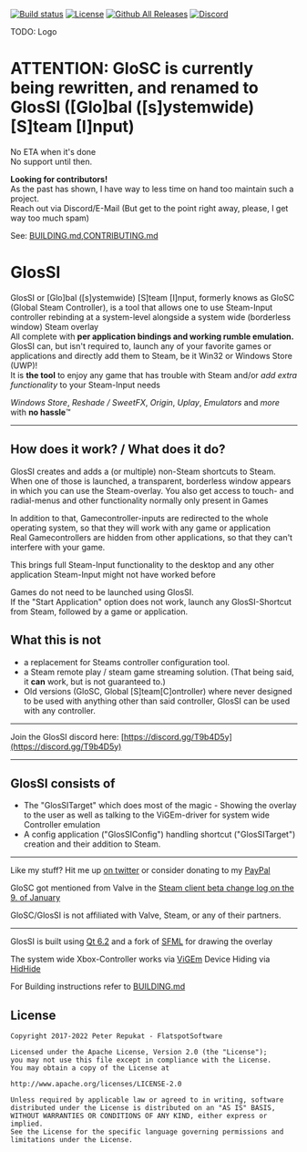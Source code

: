 [![Build status](https://ci.appveyor.com/api/projects/status/l9hq9qglvn6q5wdg/branch/main?svg=true)](https://ci.appveyor.com/project/Alia5/glossi/branch/main) [![License](https://img.shields.io/badge/License-Apache%202.0-blue.svg)](https://opensource.org/licenses/Apache-2.0) [![Github All Releases](https://img.shields.io/github/downloads/Alia5/GloSC/total.svg)]() [![Discord](https://img.shields.io/discord/368823110817808384.svg)](https://discord.gg/T9b4D5y)

TODO: Logo
<!-- ![GloSC logo](https://github.com/Alia5/GloSC/blob/master/GloSC_Icon_small.png?raw=true "GloSC logo") -->

# ATTENTION: GloSC is currently being rewritten, and renamed to GlosSI ([Glo]bal ([s]ystemwide) [S]team [I]nput)

No ETA when it's done  
No support until then.  

**Looking for contributors!**  
As the past has shown, I have way to less time on hand too maintain such a project.  
Reach out via Discord/E-Mail (But get to the point right away, please, I get way too much spam)  

See: [BUILDING.md](./docs/BUILDING.md),[CONTRIBUTING.md](./CONTRIBUTING.md)

# GlosSI

GlosSI or [Glo]bal ([s]ystemwide) [S]team [I]nput, formerly knows as GloSC (Global Steam Controller), is a tool that allows one to use Steam-Input controller rebinding at a system-level alongside a system wide (borderless window) Steam overlay  
All complete with **per application bindings and working rumble emulation.**  
GlosSI can, but isn't required to, launch any of your favorite games or applications and directly add them to Steam, be it Win32 or Windows Store (UWP)!  
It is **the tool** to enjoy any game that has trouble with Steam and/or *add extra functionality* to your Steam-Input needs  

*Windows Store*, *Reshade / SweetFX*, *Origin*, *Uplay*, *Emulators* and *more* with **no hassle**™

---

## How does it work? / What does it do?

GlosSI creates and adds a (or multiple) non-Steam shortcuts to Steam. When one of those is launched, a transparent, borderless window appears in which you can use the Steam-overlay. You also get access to touch- and radial-menus and other functionality normally only present in Games

In addition to that, Gamecontroller-inputs are redirected to the whole operating system, so that they will work with any game or application  
Real Gamecontrollers are hidden from other applications, so that they can't interfere with your game.

This brings full Steam-Input functionality to the desktop and any other application Steam-Input might not have worked before

Games do not need to be launched using GlosSI.  
If the "Start Application" option does not work, launch any GlosSI-Shortcut from Steam, followed by a game or application.

## What this is not

- a replacement for Steams controller configuration tool.
- a Steam remote play / steam game streaming solution. (That being said, it **can** work, but is not guaranteed to.)
- Old versions (GloSC, Global [S]team[C]ontroller) where never designed to be used with anything other than said controller, GlosSI can be used with any controller.

---

Join the GlosSI discord here: [https://discord.gg/T9b4D5y](https://discord.gg/T9b4D5y)

---

## GlosSI consists of

- The "GlosSITarget" which does most of the magic - Showing the overlay to the user as well as talking to the ViGEm-driver for system wide Controller emulation
- A config application ("GlosSIConfig") handling shortcut ("GlosSITarget") creation and their addition to Steam.

---

Like my stuff? Hit me up [on twitter](https://twitter.com/Flatspotpics) or consider donating to my [PayPal](https://www.paypal.me/Flatspotpics)

GloSC got mentioned from Valve in the [Steam client beta change log on the 9. of January](https://twitter.com/flatspotpics/status/818697837055770624)

GloSC/GlosSI is not affiliated with Valve, Steam, or any of their partners.

---

GlosSI is built using [Qt 6.2](https://www.qt.io/) and a fork of [SFML](http://www.sfml-dev.org/) for drawing the overlay

The system wide Xbox-Controller works via [ViGEm](https://vigem.org/projects/ViGEm/)
Device Hiding via [HidHide](https://vigem.org/projects/HidHide/)

For Building instructions refer to [BUILDING.md](./docs/BUILDING.md)

## License

```license
Copyright 2017-2022 Peter Repukat - FlatspotSoftware

Licensed under the Apache License, Version 2.0 (the "License");
you may not use this file except in compliance with the License.
You may obtain a copy of the License at

http://www.apache.org/licenses/LICENSE-2.0

Unless required by applicable law or agreed to in writing, software
distributed under the License is distributed on an "AS IS" BASIS,
WITHOUT WARRANTIES OR CONDITIONS OF ANY KIND, either express or implied.
See the License for the specific language governing permissions and
limitations under the License.
```
